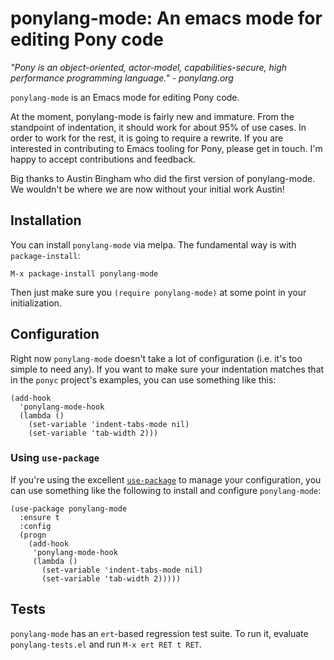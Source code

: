 # ponylang-mode: An emacs mode for editing Pony code

*"Pony is an object-oriented, actor-model, capabilities-secure, high
performance programming language."*
*- ponylang.org*

`ponylang-mode` is an Emacs mode for editing Pony code.

At the moment, ponylang-mode is fairly new and immature. From the
standpoint of indentation, it should work for about 95% of use cases.
In order to work for the rest, it is going to require a rewrite.
If you are interested in contributing to Emacs tooling for Pony, please
get in touch. I'm happy to accept contributions and feedback.

Big thanks to Austin Bingham who did the first version of ponylang-mode.
We wouldn't be where we are now without your initial work Austin!

## Installation

You can install `ponylang-mode` via melpa. The fundamental way is with
`package-install`:

```
M-x package-install ponylang-mode
```

Then just make sure you `(require ponylang-mode)` at some point in
your initialization.

## Configuration

Right now `ponylang-mode` doesn't take a lot of configuration
(i.e. it's too simple to need any). If you want to make sure your
indentation matches that in the `ponyc` project's examples, you can
use something like this:

```
(add-hook
  'ponylang-mode-hook
  (lambda ()
    (set-variable 'indent-tabs-mode nil)
    (set-variable 'tab-width 2)))
```

### Using `use-package`

If you're using the excellent
[`use-package`](https://github.com/jwiegley/use-package) to manage
your configuration, you can use something like the following to
install and configure `ponylang-mode`:

```
(use-package ponylang-mode
  :ensure t
  :config
  (progn
    (add-hook
     'ponylang-mode-hook
     (lambda ()
       (set-variable 'indent-tabs-mode nil)
       (set-variable 'tab-width 2)))))
```

## Tests

`ponylang-mode` has an `ert`-based regression test suite. To run it,
evaluate `ponylang-tests.el` and run `M-x ert RET t RET`.
